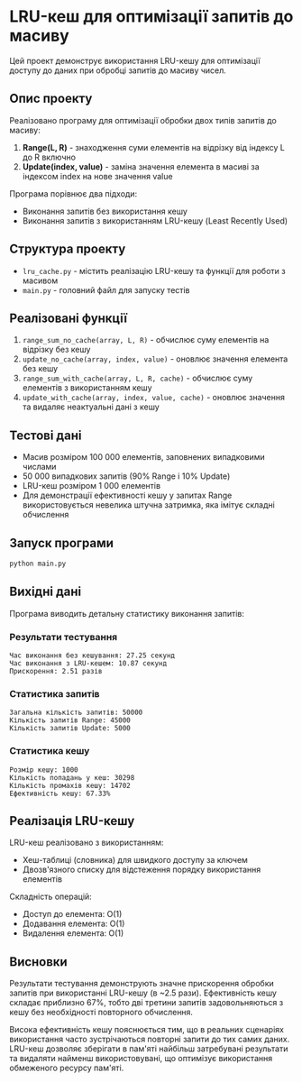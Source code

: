 # LRU-кеш для оптимізації запитів до масиву

Цей проект демонструє використання LRU-кешу для оптимізації доступу до даних при обробці запитів до масиву чисел.

## Опис проекту

Реалізовано програму для оптимізації обробки двох типів запитів до масиву:
1. **Range(L, R)** - знаходження суми елементів на відрізку від індексу L до R включно
2. **Update(index, value)** - заміна значення елемента в масиві за індексом index на нове значення value

Програма порівнює два підходи:
- Виконання запитів без використання кешу
- Виконання запитів з використанням LRU-кешу (Least Recently Used)

## Структура проекту

- `lru_cache.py` - містить реалізацію LRU-кешу та функції для роботи з масивом
- `main.py` - головний файл для запуску тестів

## Реалізовані функції

1. `range_sum_no_cache(array, L, R)` - обчислює суму елементів на відрізку без кешу
2. `update_no_cache(array, index, value)` - оновлює значення елемента без кешу
3. `range_sum_with_cache(array, L, R, cache)` - обчислює суму елементів з використанням кешу
4. `update_with_cache(array, index, value, cache)` - оновлює значення та видаляє неактуальні дані з кешу

## Тестові дані

- Масив розміром 100 000 елементів, заповнених випадковими числами
- 50 000 випадкових запитів (90% Range і 10% Update)
- LRU-кеш розміром 1 000 елементів
- Для демонстрації ефективності кешу у запитах Range використовується невелика штучна затримка, яка імітує складні обчислення

## Запуск програми

```bash
python main.py
```

## Вихідні дані

Програма виводить детальну статистику виконання запитів:

### Результати тестування
```
Час виконання без кешування: 27.25 секунд
Час виконання з LRU-кешем: 10.87 секунд
Прискорення: 2.51 разів
```

### Статистика запитів
```
Загальна кількість запитів: 50000
Кількість запитів Range: 45000
Кількість запитів Update: 5000
```

### Статистика кешу
```
Розмір кешу: 1000
Кількість попадань у кеш: 30298
Кількість промахів кешу: 14702
Ефективність кешу: 67.33%
```

## Реалізація LRU-кешу

LRU-кеш реалізовано з використанням:
- Хеш-таблиці (словника) для швидкого доступу за ключем
- Двозв'язного списку для відстеження порядку використання елементів

Складність операцій:
- Доступ до елемента: O(1)
- Додавання елемента: O(1)
- Видалення елемента: O(1)

## Висновки

Результати тестування демонструють значне прискорення обробки запитів при використанні LRU-кешу (в ~2.5 рази). Ефективність кешу складає приблизно 67%, тобто дві третини запитів задовольняються з кешу без необхідності повторного обчислення.

Висока ефективність кешу пояснюється тим, що в реальних сценаріях використання часто зустрічаються повторні запити до тих самих даних. LRU-кеш дозволяє зберігати в пам'яті найбільш затребувані результати та видаляти найменш використовувані, що оптимізує використання обмеженого ресурсу пам'яті.